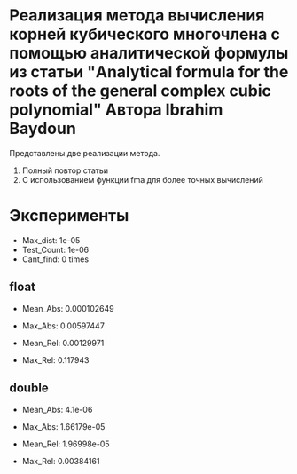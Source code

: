 # Реализация метода вычисления корней кубического многочлена с помощью аналитической формулы из статьи "Analytical formula for the roots of the general complex cubic polynomial" Автора Ibrahim Baydoun 

Представлены две реализации метода.

1. Полный повтор статьи
2. С использованием функции fma для более точных вычислений

# Эксперименты

- Max_dist: 1e-05 
- Test_Count: 1e-06 
- Cant_find: 0 times

## float

- Mean_Abs: 0.000102649
- Max_Abs: 0.00597447

- Mean_Rel: 0.00129971
- Max_Rel: 0.117943

## double

- Mean_Abs: 4.1e-06
- Max_Abs: 1.66179e-05
 
- Mean_Rel: 1.96998e-05
- Max_Rel: 0.00384161

